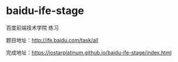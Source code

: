 # baidu-ife-stage
百度前端技术学院 练习

题目地址：http://ife.baidu.com/task/all

完成地址：https://jostarplatinum.github.io/baidu-ife-stage/index.html
